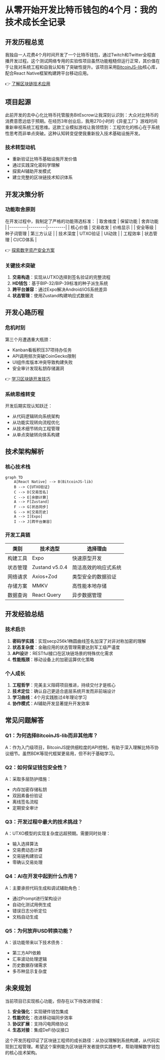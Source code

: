 # 从零开始开发比特币钱包的4个月：我的技术成长全记录

## 开发历程总览

我独自一人花费4个月时间开发了一个比特币钱包，通过Twitch和Twitter全程直播开发过程。这个测试网络专用的实验性项目虽然功能粗糙但运行正常，其价值在于让我对系统工程和自我认知有了突破性提升。该项目采用[BitcoinJS-lib](https://github.com/bitcoinjs/bitcoinjs-lib)核心库，配合React Native框架构建跨平台移动应用。

👉 [了解区块链技术应用](https://bit.ly/okx_welcome)

## 项目起源

此前开发的去中心化比特币托管服务BitEscrow让我深刻认识到：大众对比特币的消费意愿远低于预期。在经历3年创业后，我用270小时的《异星工厂》游戏时间重新审视系统工程思维。这款工业模拟游戏让我领悟到：工程优化的核心在于系统性思考而非单点突破。这种认知转变促使我重新投入技术基础设施开发。

### 技术转型动机
- 重新验证比特币基础设施开发价值
- 通过实践深化密码学理解
- 探索AI辅助开发模式
- 建立完整的区块链技术知识体系

## 开发决策分析

### 功能取舍原则
在开发过程中，我制定了严格的功能筛选标准：
| 取舍维度 | 保留功能 | 舍弃功能 |
|---------|---------|---------|
| 核心价值 | 交易收发 | 价格显示 |
| 安全等级 | 种子词管理 | 第三方认证 |
| 技术深度 | UTXO验证 | UI动效 |
| 工程效率 | 状态管理 | CI/CD体系 |

👉 [探索数字资产安全方案](https://bit.ly/okx_welcome)

### 关键技术突破
1. **交易构造**：实现从UTXO选择到签名验证的完整流程
2. **HD钱包**：基于BIP-32/BIP-39标准的种子派生系统
3. **跨平台兼容**：通过Expo解决Android/iOS系统差异
4. **状态管理**：使用Zustand构建响应式数据流

## 开发心路历程

### 危机时刻
第三个月遭遇重大瓶颈：
- Kanban看板积压37项待办任务
- API调用频次突破CoinGecko限制
- UI组件库版本冲突导致构建失败
- 安全审计发现私钥存储漏洞

👉 [学习区块链开发技巧](https://bit.ly/okx_welcome)

### 系统思维转变
开发后期实现认知跃迁：
- 从代码逻辑转向系统架构
- 从功能实现转向流程优化
- 从技术细节转向工程管理
- 从单点突破转向体系构建

## 技术架构解析

### 核心技术栈
```mermaid
graph TD
    A[React Native] --> B(BitcoinJS-lib)
    B --> C{UTXO验证}
    C --> D[交易签名]
    C --> E[余额计算]
    A --> F[Zustand]
    F --> G[状态同步]
    G --> H[交易历史]
    A --> I[Expo]
    I --> J[跨平台兼容]
```

### 开发工具链
| 类别       | 技术选型          | 选择理由                  |
|------------|-------------------|---------------------------|
| 构建工具   | Expo              | 快速原型开发              |
| 状态管理   | Zustand v5.0.4    | 简洁高效的响应式系统      |
| 网络请求   | Axios+Zod         | 类型安全的数据验证        |
| 存储方案   | MMKV              | 高性能本地存储            |
| 数据查询   | React Query       | 异步数据管理              |

## 开发经验总结

### 技术启示
1. **密码学实践**：实现secp256k1椭圆曲线签名加深了对非对称加密的理解
2. **状态复杂度**：金融应用的状态管理需要达到军工级严谨度
3. **API设计**：RESTful接口在区块链场景的特殊优化需求
4. **性能瓶颈**：移动设备上的加密运算优化策略

### 个人成长
1. **工程哲学**：完美主义阻碍项目推进，持续交付才是核心
2. **技术定位**：确认自己更适合底层系统开发而非前端设计
3. **学习曲线**：4个月实践胜过4年理论学习
4. **协作模式**：AI辅助开发显著提升开发效率

## 常见问题解答

### Q1：为何选择BitcoinJS-lib而非其他库？
A：作为入门级项目，BitcoinJS提供细粒度的API控制，有助于深入理解比特币协议细节。虽然BDK等现代框架更易用，但不利于基础学习。

### Q2：如何保证钱包安全性？
A：采取多层防护措施：
- 内存加密存储私钥
- 双因素备份验证
- 离线签名流程
- 定期安全审计

### Q3：开发过程中最大的技术挑战？
A：UTXO模型的实现复杂度远超预期。需要同时处理：
- 输入选择算法
- 交易费动态计算
- 交易链构建验证
- 零确认交易处理

### Q4：AI在开发中起到什么作用？
A：主要承担代码生成和调试辅助角色：
- 通过Prompt进行架构设计
- 自动化测试用例生成
- 错误日志分析定位
- 文档自动生成

### Q5：为何放弃USD转换功能？
A：该功能带来以下技术债务：
- 第三方API依赖
- 汇率波动处理逻辑
- 历史数据存储需求
- 多币种显示复杂度

## 未来规划

当前项目已实现核心功能，但存在以下待改进领域：
1. **安全强化**：实现硬件钱包集成
2. **性能优化**：改进移动端同步效率
3. **协议扩展**：支持闪电网络协议
4. **生态对接**：集成DeFi协议接口

这个开发历程印证了区块链工程师的成长路径：从协议理解到系统构建，从代码实现到工程管理。希望这个案例能为区块链开发者提供实践参考，帮助理解数字钱包的核心技术架构。